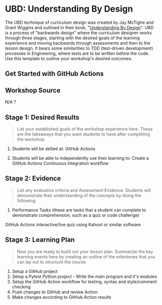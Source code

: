 
# UBD: Understanding By Design

The UBD technique of curriculum design was created by Jay McTighe and Grant Wiggins and outlined in their book, "[Understanding By Design](https://www.amazon.com/Understanding-Design-second-Grant-Wiggins/dp/B006NPF8D0/ref=sr_1_15?crid=26FTBZ6E9Q53K&keywords=understanding+by+design&qid=1636052567&sprefix=understanding+by+design%2Caps%2C94&sr=8-15)". UBD is a process of "backwards design" where the curriculum designer works through three stages, starting with the desired goals of the learning experience and moving backwards through assessments and then to the lesson design. It bears some similarities to TDD (test-driven development) processes in Engineering, where tests are to be written before the code. Use this template to outline your workshop's desired outcomes.

## Get Started with GitHub Actions

## Workshop Source 

N/A ?

## Stage 1: Desired Results 

> List your established goals of the workshop experience here. These are the takeaways that you want students to have after completing the workshop.

1. Students will be skilled at:
GitHub Actions

1. Students will be able to independently use their learning to:
Create a GitHub Actions Continuous Integration workflow

## Stage 2: Evidence

> List any evaluative criteria and Assessment Evidence. Students will demonstrate their understanding of the concepts by doing the following:
 
1. Performance Tasks (these are tasks that a student can complete to demonstrate comprehension, such as a quiz or code challenge)

GitHub Actions interactive/live quiz using Kahoot or similar software

## Stage 3: Learning Plan

> Now you are ready to build out your lesson plan. Summarize the key learning events here by creating an outline of the milestones that you can lay out to structure the course.

1. Setup a GitHub project
2. Setup a Pytest Python project - Write the main program and it's modules
3. Setup the GitHub Action workflow for testing, syntax and style/comment checking
4. Push changes to GitHub and review Action
5. Make changes according to GitHub Action results

